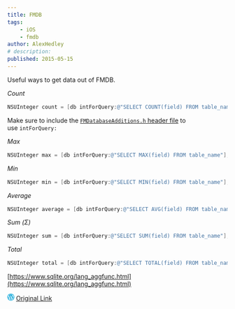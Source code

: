 ```yaml
---
title: FMDB
tags:
    - iOS
    - fmdb
author: AlexHedley
# description: 
published: 2015-05-15
---
```


Useful ways to get data out of FMDB.

_Count_

```objectivec
NSUInteger count = [db intForQuery:@"SELECT COUNT(field) FROM table_name"];
```

Make sure to include the [`FMDatabaseAdditions.h` header file](https://github.com/ccgus/fmdb/blob/master/src/FMDatabaseAdditions.h) to use `intForQuery:`

_Max_

```objectivec
NSUInteger max = [db intForQuery:@"SELECT MAX(field) FROM table_name"];
```

_Min_

```objectivec
NSUInteger min = [db intForQuery:@"SELECT MIN(field) FROM table_name"];
```

_Average_

```objectivec
NSUInteger average = [db intForQuery:@"SELECT AVG(field) FROM table_name"];
```

_Sum (Σ)_

```objectivec
NSUInteger sum = [db intForQuery:@"SELECT SUM(field) FROM table_name"];
```

_Total_

```objectivec
NSUInteger total = [db intForQuery:@"SELECT TOTAL(field) FROM table_name"];
```

[https://www.sqlite.org/lang_aggfunc.html](https://www.sqlite.org/lang_aggfunc.html)

![Wordpress](../images/wordpress.png "Wordpress") [Original Link](https://alexhedley.wordpress.com/2015/05/15/fmdb/)
